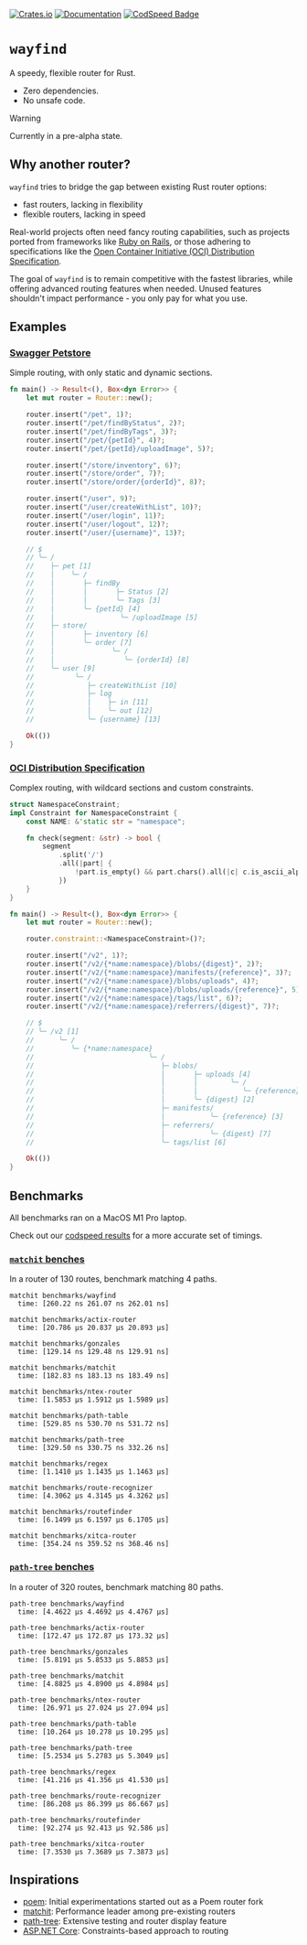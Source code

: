 [![Crates.io](https://img.shields.io/crates/v/wayfind)](https://crates.io/crates/wayfind)
[![Documentation](https://docs.rs/wayfind/badge.svg)](https://docs.rs/wayfind)
[![CodSpeed Badge](https://img.shields.io/endpoint?url=https://codspeed.io/badge.json)](https://codspeed.io/DuskSystems/wayfind)

# `wayfind`

A speedy, flexible router for Rust.

- Zero dependencies.
- No unsafe code.

> [!WARNING]
> Currently in a pre-alpha state.

## Why another router?

`wayfind` tries to bridge the gap between existing Rust router options:

- fast routers, lacking in flexibility
- flexible routers, lacking in speed

Real-world projects often need fancy routing capabilities, such as projects ported from frameworks like [Ruby on Rails](https://guides.rubyonrails.org/routing.html), or those adhering to specifications like the [Open Container Initiative (OCI) Distribution Specification](https://github.com/opencontainers/distribution-spec/blob/main/spec.md).

The goal of `wayfind` is to remain competitive with the fastest libraries, while offering advanced routing features when needed. Unused features shouldn't impact performance - you only pay for what you use.

## Examples

### [Swagger Petstore](https://petstore.swagger.io)

Simple routing, with only static and dynamic sections.

```rust
fn main() -> Result<(), Box<dyn Error>> {
    let mut router = Router::new();

    router.insert("/pet", 1)?;
    router.insert("/pet/findByStatus", 2)?;
    router.insert("/pet/findByTags", 3)?;
    router.insert("/pet/{petId}", 4)?;
    router.insert("/pet/{petId}/uploadImage", 5)?;

    router.insert("/store/inventory", 6)?;
    router.insert("/store/order", 7)?;
    router.insert("/store/order/{orderId}", 8)?;

    router.insert("/user", 9)?;
    router.insert("/user/createWithList", 10)?;
    router.insert("/user/login", 11)?;
    router.insert("/user/logout", 12)?;
    router.insert("/user/{username}", 13)?;

    // $
    // ╰─ /
    //    ├─ pet [1]
    //    │    ╰─ /
    //    │       ├─ findBy
    //    │       │       ├─ Status [2]
    //    │       │       ╰─ Tags [3]
    //    │       ╰─ {petId} [4]
    //    │                ╰─ /uploadImage [5]
    //    ├─ store/
    //    │       ├─ inventory [6]
    //    │       ╰─ order [7]
    //    │              ╰─ /
    //    │                 ╰─ {orderId} [8]
    //    ╰─ user [9]
    //          ╰─ /
    //             ├─ createWithList [10]
    //             ├─ log
    //             │    ├─ in [11]
    //             │    ╰─ out [12]
    //             ╰─ {username} [13]

    Ok(())
}
```

### [OCI Distribution Specification](https://github.com/opencontainers/distribution-spec)

Complex routing, with wildcard sections and custom constraints.

```rust
struct NamespaceConstraint;
impl Constraint for NamespaceConstraint {
    const NAME: &'static str = "namespace";

    fn check(segment: &str) -> bool {
        segment
            .split('/')
            .all(|part| {
                !part.is_empty() && part.chars().all(|c| c.is_ascii_alphanumeric() || c == '.' || c == '_' || c == '-')
            })
    }
}

fn main() -> Result<(), Box<dyn Error>> {
    let mut router = Router::new();

    router.constraint::<NamespaceConstraint>()?;

    router.insert("/v2", 1)?;
    router.insert("/v2/{*name:namespace}/blobs/{digest}", 2)?;
    router.insert("/v2/{*name:namespace}/manifests/{reference}", 3)?;
    router.insert("/v2/{*name:namespace}/blobs/uploads", 4)?;
    router.insert("/v2/{*name:namespace}/blobs/uploads/{reference}", 5)?;
    router.insert("/v2/{*name:namespace}/tags/list", 6)?;
    router.insert("/v2/{*name:namespace}/referrers/{digest}", 7)?;

    // $
    // ╰─ /v2 [1]
    //      ╰─ /
    //         ╰─ {*name:namespace}
    //                            ╰─ /
    //                               ├─ blobs/
    //                               │       ├─ uploads [4]
    //                               │       │        ╰─ /
    //                               │       │           ╰─ {reference} [5]
    //                               │       ╰─ {digest} [2]
    //                               ├─ manifests/
    //                               │           ╰─ {reference} [3]
    //                               ├─ referrers/
    //                               │           ╰─ {digest} [7]
    //                               ╰─ tags/list [6]

    Ok(())
}
```

## Benchmarks

All benchmarks ran on a MacOS M1 Pro laptop.

Check out our [codspeed results](https://codspeed.io/DuskSystems/wayfind/benchmarks) for a more accurate set of timings.

### [`matchit` benches](https://github.com/ibraheemdev/matchit/blob/v0.8.3/benches/bench.rs)

In a router of 130 routes, benchmark matching 4 paths.

```
matchit benchmarks/wayfind
  time: [260.22 ns 261.07 ns 262.01 ns]

matchit benchmarks/actix-router
  time: [20.786 µs 20.837 µs 20.893 µs]

matchit benchmarks/gonzales
  time: [129.14 ns 129.48 ns 129.91 ns]

matchit benchmarks/matchit
  time: [182.83 ns 183.13 ns 183.49 ns]

matchit benchmarks/ntex-router
  time: [1.5853 µs 1.5912 µs 1.5989 µs]

matchit benchmarks/path-table
  time: [529.85 ns 530.70 ns 531.72 ns]

matchit benchmarks/path-tree
  time: [329.50 ns 330.75 ns 332.26 ns]

matchit benchmarks/regex
  time: [1.1410 µs 1.1435 µs 1.1463 µs]

matchit benchmarks/route-recognizer
  time: [4.3062 µs 4.3145 µs 4.3262 µs]

matchit benchmarks/routefinder
  time: [6.1499 µs 6.1597 µs 6.1705 µs]

matchit benchmarks/xitca-router
  time: [354.24 ns 359.52 ns 368.46 ns]
```

### [`path-tree` benches](https://github.com/viz-rs/path-tree/blob/v0.8.1/benches/bench.rs)

In a router of 320 routes, benchmark matching 80 paths.

```
path-tree benchmarks/wayfind
  time: [4.4622 µs 4.4692 µs 4.4767 µs]

path-tree benchmarks/actix-router
  time: [172.47 µs 172.87 µs 173.32 µs]

path-tree benchmarks/gonzales
  time: [5.8191 µs 5.8533 µs 5.8853 µs]

path-tree benchmarks/matchit
  time: [4.8825 µs 4.8900 µs 4.8984 µs]

path-tree benchmarks/ntex-router
  time: [26.971 µs 27.024 µs 27.094 µs]

path-tree benchmarks/path-table
  time: [10.264 µs 10.278 µs 10.295 µs]

path-tree benchmarks/path-tree
  time: [5.2534 µs 5.2783 µs 5.3049 µs]

path-tree benchmarks/regex
  time: [41.216 µs 41.356 µs 41.530 µs]

path-tree benchmarks/route-recognizer
  time: [86.208 µs 86.399 µs 86.667 µs]

path-tree benchmarks/routefinder
  time: [92.274 µs 92.413 µs 92.586 µs]

path-tree benchmarks/xitca-router
  time: [7.3530 µs 7.3689 µs 7.3873 µs]
```

## Inspirations

- [poem](https://github.com/poem-web/poem): Initial experimentations started out as a Poem router fork
- [matchit](https://github.com/ibraheemdev/matchit): Performance leader among pre-existing routers
- [path-tree](https://github.com/viz-rs/path-tree): Extensive testing and router display feature
- [ASP.NET Core](https://github.com/dotnet/AspNetCore): Constraints-based approach to routing
